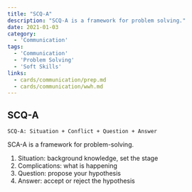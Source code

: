 ```yaml
---
title: "SCQ-A"
description: "SCQ-A is a framework for problem solving."
date: 2021-01-03
category:
  - 'Communication'
tags:
  - 'Communication'
  - 'Problem Solving'
  - 'Soft Skills'
links:
  - cards/communication/prep.md
  - cards/communication/wwh.md
---
```


## SCQ-A

```
SCQ-A: Situation + Conflict + Question + Answer
```

SCA-A is a framework for problem-solving.

1. Situation: background knowledge, set the stage
2. Complications: what is happening
3. Question: propose your hypothesis
4. Answer: accept or reject the hypothesis



